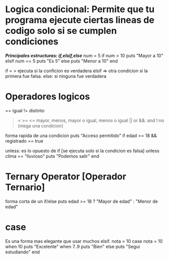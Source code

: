 # Logica condicional: Permite que tu programa ejecute ciertas lineas de codigo solo si se cumplen condiciones
***Principales estructuras: if,elsif,else***
num = 5
if num > 10
  puts "Mayor a 10"
elsif num == 5
  puts "Es 5"
else
  puts "Menor a 10"
end

if = > ejecuta si la conficion es verdadera
elsif => otra condicion si la primera fue falsa.
else: si ninguna fue verdadera
# Operadores logicos
== igual
!= distinto
>< >= <= mayor, menos, mayor o igual, menos o igual
|| or
&&: and
!:no (niega una condicion)

forma rapida de una condicion puts "Acceso permitido" if edad >= 18 && registrado == true

unless: es lo opuesto de if [se ejecuta solo si la condicion es falsa]
unless clima == "lluvioso"
    puts "Podemos salir"
end

# Ternary Operator [Operador Ternario]
forma corta de un if/else
puts edad >= 18 ? "Mayor de edad" : "Menor de edad"

# case
Es una forma mas elegante que usar muchos elsif.
nota = 10
case nota = 10
when 10
    puts "Excelente"
when 7..9
    puts "Bien"
else
    puts "Segui estudiando"
end